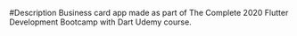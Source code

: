 #Description
Business card app made as part of The Complete 2020 Flutter Development Bootcamp with Dart Udemy course.
